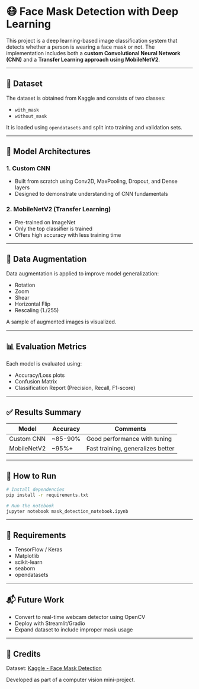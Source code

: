 
# 😷 Face Mask Detection with Deep Learning

This project is a deep learning-based image classification system that detects whether a person is wearing a face mask or not. The implementation includes both a **custom Convolutional Neural Network (CNN)** and a **Transfer Learning approach using MobileNetV2**.

---

## 📁 Dataset

The dataset is obtained from Kaggle and consists of two classes:
- `with_mask`
- `without_mask`

It is loaded using `opendatasets` and split into training and validation sets.

---

## 🧠 Model Architectures

### 1. Custom CNN
- Built from scratch using Conv2D, MaxPooling, Dropout, and Dense layers
- Designed to demonstrate understanding of CNN fundamentals

### 2. MobileNetV2 (Transfer Learning)
- Pre-trained on ImageNet
- Only the top classifier is trained
- Offers high accuracy with less training time

---

## 🔁 Data Augmentation

Data augmentation is applied to improve model generalization:
- Rotation
- Zoom
- Shear
- Horizontal Flip
- Rescaling (1./255)

A sample of augmented images is visualized.

---

## 📊 Evaluation Metrics

Each model is evaluated using:
- Accuracy/Loss plots
- Confusion Matrix
- Classification Report (Precision, Recall, F1-score)

---

## ✅ Results Summary

| Model        | Accuracy | Comments                    |
|--------------|----------|-----------------------------|
| Custom CNN   | ~85-90%  | Good performance with tuning|
| MobileNetV2  | ~95%+    | Fast training, generalizes better |

---

## 🚀 How to Run

```bash
# Install dependencies
pip install -r requirements.txt

# Run the notebook
jupyter notebook mask_detection_notebook.ipynb
```

---

## 📌 Requirements

- TensorFlow / Keras
- Matplotlib
- scikit-learn
- seaborn
- opendatasets

---

## 📬 Future Work

- Convert to real-time webcam detector using OpenCV
- Deploy with Streamlit/Gradio
- Expand dataset to include improper mask usage

---

## 🙌 Credits

Dataset: [Kaggle - Face Mask Detection](https://www.kaggle.com/datasets)

Developed as part of a computer vision mini-project.
